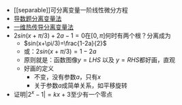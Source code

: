 - [[separable]]可分离变量一阶线性微分方程
- [导数题分离变量法](https://zhuanlan.zhihu.com/p/269868992)
- [一维热传导分离变量法](https://zhuanlan.zhihu.com/p/376107702#1.%20%E5%BC%95%E8%A8%80)
- $2sin(x+\pi/3)+2a-1=0$在$[0,\pi]$何时有两个根？分离成为
  - $sin(x+\pi/3)=\frac{1-2a}{2}$
  - 或：$2sin(x+\pi/3) = 1-2a$
  - 原则就是：函数图像$y=LHS$ 以及 $y=RHS$都好画，直观
  - 好画的定义
    - 不变，没有参数$a$，只有$x$
    - 关于参数$a$成简单关系，如平移旋转
- 证明$|2^x-1| = kx+3$至少有一个零点